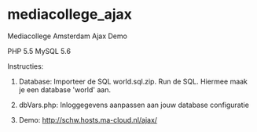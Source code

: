 # mediacollege_ajax
Mediacollege Amsterdam Ajax Demo

PHP 5.5
MySQL 5.6

Instructies:
1) Database:  Importeer de SQL world.sql.zip. Run de SQL. Hiermee maak je een database 'world' aan.  

2) dbVars.php: Inloggegevens aanpassen aan jouw database configuratie  

3) Demo: http://schw.hosts.ma-cloud.nl/ajax/  



